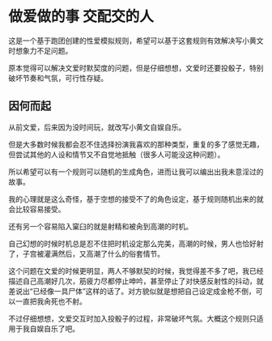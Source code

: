 # 做爱做的事 交配交的人

这是一个基于跑团创建的性爱模拟规则，希望可以基于这套规则有效解决写小黄文时想象力不足问题。

原本觉得可以解决文爱时默契度的问题，但是仔细想想，文爱时还要投骰子，特别破坏节奏和气氛，可行性存疑。

## 因何而起

从前文爱，后来因为没时间玩，就改写小黄文自娱自乐。

但是大多数时候我都会忍不住选择扮演我喜欢的那种类型，重复的多了感觉无趣，但尝试其他的人设和情节又不自觉地抵触（很多人可能没这种问题）。

所以希望可以有一个规则可以随机的生成角色，进而让我可以编出出我未意淫过的故事。

我的心理就是这么奇怪，基于空想的接受不了的角色设定，基于规则随机出来的就会比较容易接受。

还有另一个容易陷入窠臼的就是射精和被肏到高潮的时机。

自己幻想的时候时机总是忍不住把时机设定那么完美，高潮的时候，男人也恰好射了，子宫被灌满然后，又高潮了什么的俗套情节。

这个问题在文爱的时候更明显，两人不够默契的时候，我觉得差不多了吧，我已经描述自己高潮好几次，筋疲力尽都停止呻吟，甚至停止了对快感反射性的抖动，就差说出“已经像一具尸体”这样的话了。对方貌似就是想把自己设定成金枪不倒，可以一直把我肏死也不射。

不过仔细想想，文爱交互时加入投骰子的过程，非常破坏气氛。大概这个规则只适用于我自娱自乐了吧。
